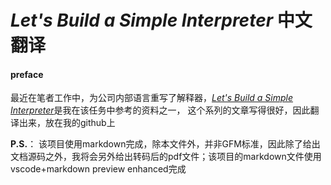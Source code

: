 # *Let's Build a Simple Interpreter* 中文翻译

#### preface 

最近在笔者工作中，为公司内部语言重写了解释器，[*Let's Build a Simple Interpreter*](https://ruslanspivak.com/lsbasi-part1/)是我在该任务中参考的资料之一， 这个系列的文章写得很好，因此翻译出来，放在我的github上

**P.S.**： 该项目使用markdown完成，除本文件外，并非GFM标准，因此除了给出文档源码之外，我将会另外给出转码后的pdf文件；该项目的markdown文件使用vscode+markdown preview enhanced完成

